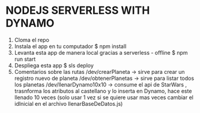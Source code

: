 # NODEJS SERVERLESS WITH DYNAMO

1. Cloma el repo
2. Instala el app en tu computador
$ npm install
3. Levanta esta app de manera local gracias a serverless - offline
$ npm run start
4. Despliega esta app
$ sls deploy
5. Comentarios sobre las rutas
/dev/crearPlaneta -> sirve para crear un registro nuevo de planeta
/dev/obtenerPlanetas -> sirve para listar todos los planetas
/dev/llenarDynamo10x10 -> consume el api de StarWars , trasnforma los atributos al castellano y lo inserta en Dynamo, hace este llenado 10 veces (solo usar 1 vez si se quiere usar mas veces cambiar el idInicial en el archivo llenarBaseDeDatos.js)
